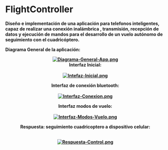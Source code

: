 # FlightController
**Diseño e implementación de una aplicación para telefonos inteligentes, capaz de realizar una conexión inalámbrica , transmisión, recepción de datos y ejecución de mandos para el desarrollo de un vuelo autónomo de seguimiento con el cuadricóptero.**

<b align="center">Diagrama General de la aplicación:<b/>
 <br />

[![Diagrama-General-App.png](https://i.postimg.cc/43RpsRKJ/Diagrama-General-App.png)](https://postimg.cc/9D1DYStS)  <br />
**Interfaz Inicial:**<br /> <br />
[![Intefaz-Inicial.png](https://i.postimg.cc/SsD96Xgs/Intefaz-Inicial.png)](https://postimg.cc/DJ4mFzkk)

**Interfaz de conexión bluetooth:** <br /> <br />
[![Interfaz-Conexion.png](https://i.postimg.cc/7hRTRF8r/Interfaz-Conexion.png)](https://postimg.cc/QKpt9ndf)

**Interfaz modos de vuelo:**<br /> <br />
[![Interfaz-Modos-Vuelo.png](https://i.postimg.cc/GhZyxnxk/Interfaz-Modos-Vuelo.png)](https://postimg.cc/crBCdjjH)
 
 **Respuesta: seguimiento cuadricoptero a dispositivo celular:** <br /> <br />
 
 [![Respuesta-Control.png](https://i.postimg.cc/5N0w4mnR/Respuesta-Control.png)](https://postimg.cc/NL3ybRh6)
